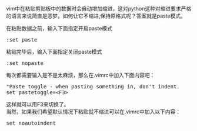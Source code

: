 <!--
author: vaster
date: 2015-11-12 23:24:58
title: 【Linux-vim】vim中粘贴数据的时候如何取消自动缩进
tags: Linux,vim,粘贴
category: Linux,Linux基础
status: publish
summary: vim中在粘贴剪贴板中的数据时会自动增加缩进，这对python这种对缩进要求严格的语言来说简直是恶梦。如何让它不缩进,保持原格式呢？答案就是paste模式。在粘贴数据之前，输入下面指定开启paste模式:set paste粘贴完毕后，输入下面指定关闭paste模式:set nop
-->

<div>

vim中在粘贴剪贴板中的数据时会自动增加缩进，这对python这种对缩进要求严格的语言来说简直是恶梦。如何让它不缩进,保持原格式呢？答案就是paste模式。

在粘贴数据之前，输入下面指定开启paste模式
<pre class="">:set paste
</pre>
粘贴完毕后，输入下面指定关闭paste模式
<pre class="">:set nopaste
</pre>
每次都需要输入是不是太麻烦，那么在.vimrc中加入下面内容吧：
<pre class="">"Paste toggle - when pasting something in, don't indent.
set pastetoggle=&lt;F3&gt;</pre>
</div>
<div>这样就可以用F3来切换了。</div>
<div></div>
<div>当然，如果我们希望默认情况下粘贴就不缩进可以在.vimrc中加入以下内容：</div>
<div>
<pre class="lang:vim decode:true">set noautoindent</pre>
&nbsp;

</div>
<div></div>
<div></div>
<div></div>
<div></div>
<div></div>